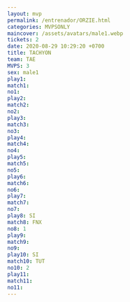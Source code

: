 ```yaml
---
layout: mvp
permalink: /entrenador/ORZIE.html
categories: MVPSONLY
maincover: /assets/avatars/male1.webp
tickets: 2
date: 2020-08-29 10:29:20 +0700
title: TACHYON
team: TAE
MVPS: 3
sex: male1
play1: 
match1: 
no1: 
play2: 
match2: 
no2: 
play3: 
match3: 
no3: 
play4: 
match4: 
no4: 
play5: 
match5: 
no5: 
play6: 
match6: 
no6: 
play7: 
match7: 
no7: 
play8: SI
match8: FNX
no8: 1
play9: 
match9: 
no9: 
play10: SI
match10: TUT
no10: 2
play11: 
match11: 
no11:
---
```

